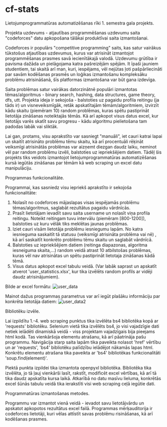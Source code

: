 # cf-stats
Lietojumprogrammatūras automatizēšanas rīki 1. semestra gala projekts.

Projekta uzdevums - atjautības programmēšanas uzdevumu saita "codeforces" datu apkopošana tālākai produktīvai saita izmantošanai.

Codeforces ir populārs "competitive programming" saits, kas satur vairākus tūkstošus atjautības uzdevumus, kurus var atrisināt izmantojot programmēšanas prasmes
savā iecienītākajā valodā. Uzdevumu grūtība ir pavisma dažāda un pielāgojama katra pašreizējām spējām. It īpaši jauniem studentiem, tai skaitā arī man, kuri, iespējams, vēl nejūtas
ļoti pašpārliecināti par savām kodēšanas prasmēs un loģikas izmantošanu kompleksāku problēmu atrisināšanā, šīs platformas izmantošana var būt gana izdevīga.

Saita problēmas satur vairākas datorzinātnē populāri izmantotas tēmas/algoritmus - binary search, hashing, data structures, game theory, dfs, utt.
Projekta ideja ir sekojoša - balstoties uz pagaidu profila reitingu (ja tāds ir) un visneveiksmīgāk, retāk apskatītajām tēmām/algoritmiem, izvirzīt kādu skaitu (piemēram 10) 
random problēmas, kuras spētu pastiprināt lietotāja zināšanas noteiktajās tēmās. Kā arī apkopot visus datus excel, kur lietotājs varēs skatīt savu progresu - kādu algoritmu 
pielietošana tam padodas labāk vai sliktāk. 

Lai gan, protams, visu aprakstīto var sasniegt "manuāli", iet cauri katrai lapai un skaitīt atrisināto problēmu tēmu skaitu, kā arī procentuāli rēķināt veiksmīgi atrisinātās problēmas
var aizņemt diezgan daudz laiku, neminot vēl par random problēmu izvēli, balstoties uz iepriekšējiem datiem. Tādēļ šis projekts tiks veidots izmantojot lietojumprogrammatūras automatizēšanas
kursā iegūtās zināšanas par tēmām kā web scraping un excel datu manipulāciju.

Programmas funkcionalitāte.

Programmai, kas sasniedz visu iepriekš aprakstīto ir sekojoša funkcionalitāte:
1. Nolasīt no codeforces mājaslapas visas iespējamās problēmu tēmas/algoritmus, saglabāt rezultātus pagaidu vārdnīcās.
2. Prasīt lietotājam ievadīt savu saita username un nolasīt viņa profila reitingu. Noteikt reitingam tuvu intervālu (piemēram [800-1200]), balstoties uz kuru
   vēlāk tiks meklētas jaunas problēmas.
3. Iziet cauri visām lietotāja problēmu iesniegumu lapām. No katra iesnieguma saskaitīt tā statusu (veiksmīgi atrisināta problēma vai nē) , kā arī saskaitīt
   konkrēto problēmu tēmu skaitu un saglabāt vārdnīcā.
4. Balstoties uz iepriekšējiem datiem (reitinga diapazonas, algoritma iesneiguma skaita,...) random veidā atrast 10 atbilstošas problēmas, kuras vēl nav atrisinātas
   un spētu pastiprināt lietotaja zināšanas kādā tēmā.
5. Visus datus apkopot excel tabulu veidā. (Var labāk saprast un apskatīt atverot 'user_statistics.xlsx', kur tika izvēlēts random profils ar vidēji daudz atrisinājumiem).

Bilde ar excel formātu:
![user_data](https://github.com/arturskrievans/cf-stats/assets/96594474/5495aec8-1981-4f46-8541-1403544561a9)

Mainot dažus programmas parametrus var arī iegūt plašāku informāciju par konkrēta lietotāja datiem:
![user_data2](https://github.com/arturskrievans/cf-stats/assets/96594474/366b2d74-d4ea-4e0b-9f90-b8590c0df031)

Bibliotēku izvēle.

Lai izpildītu 1.-4. web scraping punktus tika izvēlēta bs4 bibliotēka kopā ar 'requests' bibliotēku.
Selenium vietā tika izvēlēts bs4, jo visi vajadzīgie dati netiek ielādēti dinamiskā veidā - viss projektam vajadzīgais bija pieejams html kodā. Tas vienkāršoja elementu 
atrašanu, kā arī pāatrināja pašu programmu.
Navigācija starp saita lapām tika paveikta nolasot 'href' vērtību un ar 'requests', 'bs4' bibliotēku palīdzību ielādējot nākamās lapas html.
Konkrētu elementu atrašana tika paveikta ar 'bs4' bibliotēkas funkcionalitāti 'soup.find(element)'.

Piektā punkta izpildei tika izmantota openpyxl bibliotēka.
Bibliotēka tika izvēlēta, jo tā ļauj vienkārši lasīt, rakstīt, modificēt excel vērtības, kā arī tā tika daudz apskatīta kursa laikā.
Atkarībā no datu masīvu lieluma, konkrētās excel šūnās tabulu veidā tika ierakstīti visi web scraping ceļā iegūtie dati.


Programmatūras izmantošanas metodes.

Programmu var izmantot vienā veidā - ievadot savu lietotājvārdu un apskatot apkopotos rezultātus excel failā.
Programmas mērķauditorija ir codeforces lietotāji, kuri vēlas attīstīt savas problēmu risināšanas, kā arī kodēšanas prasmes.





